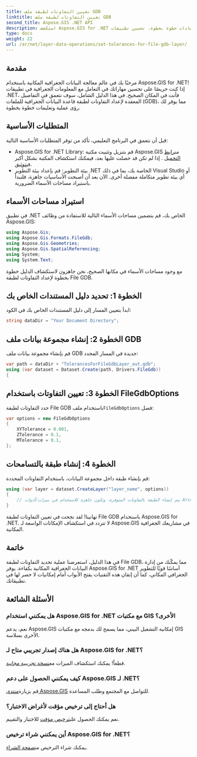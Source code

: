 ```yaml
---
title: تعيين التفاوتات لطبقة ملف GDB
linktitle: تعيين التفاوتات لطبقة ملف GDB
second_title: Aspose.GIS .NET API
description: استكشف Aspose.GIS for .NET وأتقن معالجة البيانات الجغرافية المكانية. قم بتعيين التفاوتات بسهولة من خلال إرشادات خطوة بخطوة. تحسين تطبيقات .NET الخاصة بك.
type: docs
weight: 22
url: /ar/net/layer-data-operations/set-tolerances-for-file-gdb-layer/
---
```

## مقدمة
مرحبًا بك في عالم معالجة البيانات الجغرافية المكانية باستخدام Aspose.GIS for .NET! إذا كنت حريصًا على تحسين مهاراتك في التعامل مع المعلومات الجغرافية في تطبيقات .NET، فأنت في المكان الصحيح. في هذا الدليل الشامل، سوف نتعمق في التفاصيل المعقدة لإعداد التفاوتات لطبقة قاعدة البيانات الجغرافية للملفات (GDB)، مما يوفر لك رؤى عملية وتعليمات خطوة بخطوة.
## المتطلبات الأساسية
قبل أن نتعمق في البرنامج التعليمي، تأكد من توفر المتطلبات الأساسية التالية:
-  Aspose.GIS for .NET Library: قم بتنزيل وتثبيت مكتبة Aspose.GIS من[رابط التحميل](https://releases.aspose.com/gis/net/) . إذا لم تكن قد حصلت عليها بعد، فيمكنك استكشاف المكتبة بشكل أكبر في[توثيق](https://reference.aspose.com/gis/net/).
- بيئة التطوير: قم بإعداد بيئة التطوير .NET الخاصة بك، بما في ذلك Visual Studio أو أي بيئة تطوير متكاملة مفضلة أخرى.
الآن بعد أن أصبحت الأساسيات جاهزة، فلنبدأ باستيراد مساحات الأسماء الضرورية.
## استيراد مساحات الأسماء
في تطبيق .NET الخاص بك، قم بتضمين مساحات الأسماء التالية للاستفادة من وظائف Aspose.GIS:
```csharp
using Aspose.Gis;
using Aspose.Gis.Formats.FileGdb;
using Aspose.Gis.Geometries;
using Aspose.Gis.SpatialReferencing;
using System;
using System.Text;
```
مع وجود مساحات الأسماء في مكانها الصحيح، نحن جاهزون لاستكشاف الدليل خطوة بخطوة لإعداد التفاوتات لطبقة File GDB.
## الخطوة 1: تحديد دليل المستندات الخاص بك
ابدأ بتعيين المسار إلى دليل المستندات الخاص بك في الكود:
```csharp
string dataDir = "Your Document Directory";
```
## الخطوة 2: إنشاء مجموعة بيانات ملف GDB
قم بإنشاء مجموعة بيانات ملف GDB جديدة في المسار المحدد:
```csharp
var path = dataDir + "TolerancesForFileGdbLayer_out.gdb";
using (var dataset = Dataset.Create(path, Drivers.FileGdb))
{
```
## الخطوة 3: تعيين التفاوتات باستخدام FileGdbOptions
 حدد التفاوتات لطبقة File GDB باستخدام ملف`FileGdbOptions` فصل:
```csharp
var options = new FileGdbOptions
{
    XYTolerance = 0.001,
    ZTolerance = 0.1,
    MTolerance = 0.1,
};
```
## الخطوة 4: إنشاء طبقة بالتسامحات
قم بإنشاء طبقة داخل مجموعة البيانات، باستخدام التفاوتات المحددة:
```csharp
using (var layer = dataset.CreateLayer("layer_name", options))
{
    // يتم إنشاء الطبقة بالتفاوتات المتوفرة، وتكون جاهزة للاستخدام في ميزات/أدوات ArcGIS.
}
```
تهانينا! لقد نجحت في تعيين التفاوتات لطبقة File GDB باستخدام Aspose.GIS for .NET. لا تتردد في استكشاف الإمكانات الواسعة لـ Aspose.GIS في مشاريعك الجغرافية المكانية.
## خاتمة
في هذا الدليل، استعرضنا عملية تحديد التفاوتات لطبقة File GDB، مما يمكّنك من إدارة البيانات الجغرافية المكانية بكفاءة. يوفر Aspose.GIS for .NET أساسًا قويًا للتطوير الجغرافي المكاني، كما أن إتقان هذه التقنيات يفتح الأبواب أمام إمكانيات لا حصر لها في تطبيقاتك.
## الأسئلة الشائعة
### هل يمكنني استخدام Aspose.GIS for .NET مع مكتبات GIS الأخرى؟
نعم، يدعم Aspose.GIS إمكانية التشغيل البيني، مما يسمح لك بدمجه مع مكتبات GIS الأخرى بسلاسة.
### هل هناك إصدار تجريبي متاح لـ Aspose.GIS for .NET؟
 قطعاً! يمكنك استكشاف الميزات مع[نسخة تجريبية مجانية](https://releases.aspose.com/).
### كيف يمكنني الحصول على دعم Aspose.GIS لـ .NET؟
 قم بزيارة[منتدى Aspose.GIS](https://forum.aspose.com/c/gis/33) للتواصل مع المجتمع وطلب المساعدة.
### هل أحتاج إلى ترخيص مؤقت لأغراض الاختبار؟
 نعم يمكنك الحصول على[ترخيص مؤقت](https://purchase.aspose.com/temporary-license/) للاختبار والتقييم.
### أين يمكنني شراء ترخيص Aspose.GIS for .NET؟
 يمكنك شراء الترخيص من[صفحة الشراء](https://purchase.aspose.com/buy).